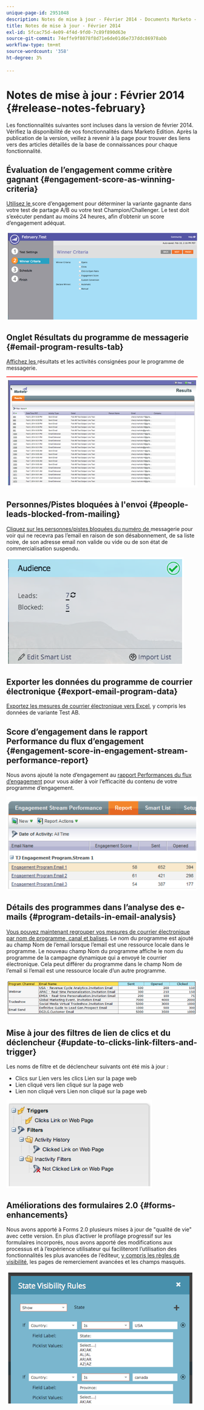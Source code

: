 ```yaml
---
unique-page-id: 2951048
description: Notes de mise à jour - Février 2014 - Documents Marketo - Documentation du produit
title: Notes de mise à jour - Février 2014
exl-id: 5fcac75d-4e09-4f4d-9fd0-7c89f890d63e
source-git-commit: 74effe9f8078f8d71e6de01d6e737ddc86978abb
workflow-type: tm+mt
source-wordcount: '358'
ht-degree: 3%

---
```


# Notes de mise à jour : Février 2014 {#release-notes-february}

Les fonctionnalités suivantes sont incluses dans la version de février 2014. Vérifiez la disponibilité de vos fonctionnalités dans Marketo Edition. Après la publication de la version, veillez à revenir à la page pour trouver des liens vers des articles détaillés de la base de connaissances pour chaque fonctionnalité.

## Évaluation de l’engagement comme critère gagnant {#engagement-score-as-winning-criteria}

[Utilisez le ](/help/marketo/product-docs/email-marketing/email-programs/email-program-actions/email-test-a-b-test/define-the-a-b-test-winner-criteria.md) score d’engagement pour déterminer la variante gagnante dans votre test de partage A/B ou votre test Champion/Challenger. Le test doit s’exécuter pendant au moins 24 heures, afin d’obtenir un score d’engagement adéquat.

![](assets/image2014-9-22-10-3a46-3a49.png)

## Onglet Résultats du programme de messagerie {#email-program-results-tab}

[Affichez les ](/help/marketo/product-docs/email-marketing/email-programs/email-program-data/view-email-program-results.md) résultats et les activités consignées pour le programme de messagerie.

![](assets/image2014-9-22-10-3a47-3a19.png)

## Personnes/Pistes bloquées à l&#39;envoi {#people-leads-blocked-from-mailing}

[Cliquez sur les personnes/pistes bloquées du numéro de ](/help/marketo/product-docs/email-marketing/email-programs/managing-people-in-email-programs/define-an-audience-with-a-smart-list.md) messagerie pour voir qui ne recevra pas l’email en raison de son désabonnement, de sa liste noire, de son adresse email non valide ou vide ou de son état de commercialisation suspendu.

![](assets/image2014-9-22-10-3a47-3a42.png)

## Exporter les données du programme de courrier électronique {#export-email-program-data}

[Exportez les mesures de courrier électronique vers Excel](/help/marketo/product-docs/email-marketing/email-programs/email-program-data/export-email-program-dashboard-to-excel.md), y compris les données de variante Test AB.

## Score d’engagement dans le rapport Performance du flux d’engagement {#engagement-score-in-engagement-stream-performance-report}

Nous avons ajouté la note d’engagement au [rapport Performances du flux d’engagement](/help/marketo/product-docs/email-marketing/drip-nurturing/reports-and-notifications/engagement-stream-performance-report.md) pour vous aider à voir l’efficacité du contenu de votre programme d’engagement.

![](assets/image2014-9-22-10-3a50-3a36.png)

## Détails des programmes dans l’analyse des e-mails {#program-details-in-email-analysis}

[Vous pouvez maintenant regrouper vos mesures de courrier électronique par nom de programme, canal et balises](/help/marketo/product-docs/reporting/revenue-cycle-analytics/email-analysis/build-an-email-analysis-report-that-shows-program-information.md). Le nom du programme est ajouté au champ Nom de l’email lorsque l’email est une ressource locale dans le programme. Le nouveau champ Nom du programme affiche le nom du programme de la campagne dynamique qui a envoyé le courrier électronique. Cela peut différer du programme dans le champ Nom de l’email si l’email est une ressource locale d’un autre programme.

![](assets/image2014-9-22-10-3a50-3a57.png)

## Mise à jour des filtres de lien de clics et du déclencheur {#update-to-clicks-link-filters-and-trigger}

Les noms de filtre et de déclencheur suivants ont été mis à jour :

* Clics sur Lien vers les clics Lien sur la page web
* Lien cliqué vers lien cliqué sur la page web
* Lien non cliqué vers Lien non cliqué sur la page web

![](assets/image2014-9-22-10-3a51-3a31.png)

## Améliorations des formulaires 2.0 {#forms-enhancements}

Nous avons apporté à Forms 2.0 plusieurs mises à jour de &quot;qualité de vie&quot; avec cette version. En plus d’activer le profilage progressif sur les formulaires incorporés, nous avons apporté des modifications aux processus et à l’expérience utilisateur qui faciliteront l’utilisation des fonctionnalités les plus avancées de l’éditeur, [y compris les règles de visibilité](/help/marketo/product-docs/demand-generation/forms/form-fields/dynamically-toggle-visibility-of-a-form-field.md), les pages de remerciement avancées et les champs masqués.

![](assets/image2014-9-22-10-3a51-3a54.png)
